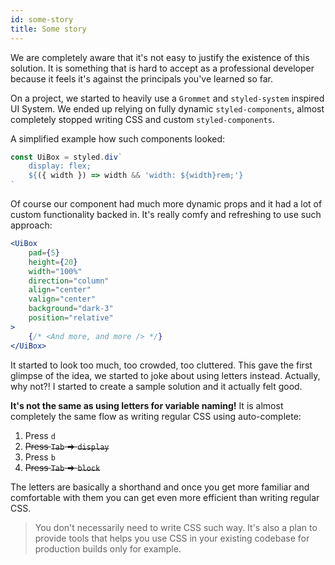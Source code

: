 ```yaml
---
id: some-story
title: Some story
---
```


We are completely aware that it's not easy to justify the existence of
this solution. It is something that is hard to accept as a professional
developer because it feels it's against the principals you've learned
so far.

On a project, we started to heavily use a `Grommet` and `styled-system`
inspired UI System. We ended up relying on fully dynamic `styled-components`,
almost completely stopped writing CSS and custom `styled-components`.

A simplified example how such components looked:

```jsx
const UiBox = styled.div`
    display: flex;
    ${({ width }) => width && 'width: ${width}rem;'}
`
```

Of course our component had much more dynamic props and it had a lot of
custom functionality backed in. It's really comfy and refreshing
to use such approach:

```jsx
<UiBox
    pad={5}
    height={20}
    width="100%"
    direction="column"
    align="center"
    valign="center"
    background="dark-3"
    position="relative"
>
    {/* <And more, and more /> */}
</UiBox>
```

It started to look too much, too crowded, too cluttered.
This gave the first glimpse of the idea, we started to joke about using
letters instead. Actually, why not?! I started to create a sample
solution and it actually felt good.

**It's not the same as using letters for variable naming!** It is almost
completely the same flow as writing regular CSS using auto-complete:

1. Press `d`
1. ~~Press `Tab` => `display`~~
1. Press `b`
1. ~~Press `Tab` => `block`~~

The letters are basically a shorthand and once you get more familiar
and comfortable with them you can get even more efficient than writing
regular CSS.

> You don't necessarily need to write CSS such way. It's also a plan to provide
> tools that helps you use CSS in your existing codebase for
> production builds only for example.
